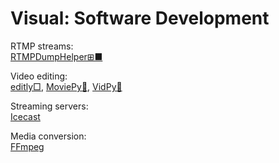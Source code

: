 # Visual: Software Development

RTMP streams:  
[RTMPDumpHelper⊞■](https://www.nirsoft.net/utils/rtmp_dump_helper.html)

Video editing:  
[editly□](https://github.com/mifi/editly),
[MoviePy🐍](https://zulko.github.io/moviepy/),
[VidPy🐍](https://antiboredom.github.io/vidpy/)

Streaming servers:  
[Icecast](https://icecast.org/)

Media conversion:  
[FFmpeg](https://ffmpeg.org/)
